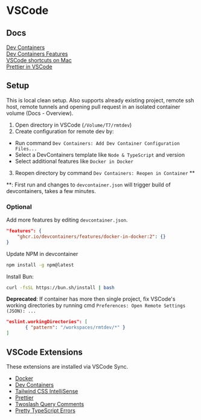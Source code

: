 # VSCode

## Docs
[Dev Containers](https://code.visualstudio.com/docs/devcontainers/containers)  
[Dev Containers Features](https://containers.dev/features)  
[VSCode shortcuts on Mac](https://code.visualstudio.com/shortcuts/keyboard-shortcuts-macos.pdf)  
[Prettier in VSCode](https://www.digitalocean.com/community/tutorials/how-to-format-code-with-prettier-in-visual-studio-code)  


## Setup
This is local clean setup. Also supports already existing project, remote ssh host, remote tunnels and opening pull request  in an isolated container volume (Docs - Overview).

1. Open directory in VSCode (`/Volume/T7/rmtdev`)
2. Create configuration for remote dev by: 
- Run command `Dev Containers: Add Dev Container Configuration Files...`
- Select a DevContainers template like `Node & TypeScript` and version
- Select additional features like `Docker in Docker`
3. Reopen directory by command `Dev Containers: Reopen in Container` **


**: First run and changes to `devcontainer.json` will trigger build of devcontainers, takes a few minutes.

### Optional
Add more features by editing `devcontainer.json`.
```JSON
"features": {
    "ghcr.io/devcontainers/features/docker-in-docker:2": {}
}
```

Update NPM in devcontainer
```sh
npm install -g npm@latest
```

Install Bun:
```sh
curl -fsSL https://bun.sh/install | bash
```

**Deprecated**: If container has more then single project, fix VSCode's working directories by running cmd `Preferences: Open Remote Settings (JSON): ...`

```JSON
"eslint.workingDirectories": [
       { "pattern": "/workspaces/rmtdev/*" }
]
```

## VSCode Extensions
These extensions are installed via VSCode Sync.

- [Docker](https://marketplace.visualstudio.com/items?itemName=ms-azuretools.vscode-docker)
- [Dev Containers](https://marketplace.visualstudio.com/items?itemName=ms-vscode-remote.remote-containers)
- [Tailwind CSS IntelliSense](https://marketplace.visualstudio.com/items?itemName=bradlc.vscode-tailwindcss)
- [Prettier](https://marketplace.visualstudio.com/items?itemName=esbenp.prettier-vscode)
- [Twoslash Query Comments](https://marketplace.visualstudio.com/items?itemName=Orta.vscode-twoslash-queries)
- [Pretty TypeScript Errors](https://marketplace.visualstudio.com/items?itemName=yoavbls.pretty-ts-errors)
